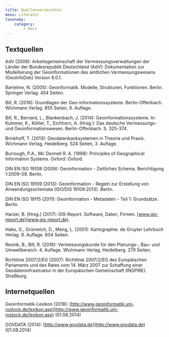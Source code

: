 ```yaml
---
title: Quellenverzeichnis
menu: Literatur
taxonomy:
    category:
        - docs
---
```


## Textquellen

AdV (2009): Arbeitsgemeinschaft der Vermessungsverwaltungen der Länder der Bundesrepublik Deutschland (AdV): Dokumentation zur Modellierung der Geoinformationen des amtlichen Vermessungswesens (GeoInfoDok) Version 6.0.1.

Bartelme, N. (2005): Geoinformatik. Modelle, Strukturen, Funktionen. Berlin. Springer Verlag. 454 Seiten.

Bill, R. (2016): Grundlagen der Geo-Informationssysteme. Berlin-Offenbach. Wichmann Verlag. 855 Seiten, 6. Auflage.

Bill, R., Bernard, L., Blankenbach, J. (2014): Geoinformationssysteme. In: Kummer, K., Kötter, T., Eichhorn, A. (Hrsg.): Das deutsche Vermessungs- und Geoinformationswesen. Berlin-Offenbach. S. 325-374.

Brinkhoff, T. (2013): Geodatenbanksystemen in Theorie und Praxis. Wichmann Verlag, Heidelberg. 524 Seiten, 3. Auflage.

Burrough, P.A., Mc Donnell R. A. (1998): Principles of Geographical Information Systems. Oxford: Oxford.

DIN EN ISO 19108 (2009): Geoinformation - Zeitliches Schema. Berichtigung 1:2009-09. Berlin.

DIN EN ISO 19109 (2013): Geoinformation - Regeln zur Erstellung von Anwendungsschemata (ISO/DIS 19109:2013). Berlin.

DIN EN ISO 19115 (2011): Geoinformation - Metadaten - Teil 1: Grundsätze. Berlin.

Harzer, B. [Hrsg.] (2017): GIS-Report. Software, Daten, Firmen. [www.gis-report.de](www.gis-report.de).

Hake, G., Grünreich, D., Meng, L. (2001): Kartographie. de Gruyter Lehrbuch Verlag. 8. Auflage. 604 Seiten.

Resnik, B., Bill, R. (2018): Vermessungskunde für den Planungs-, Bau- und Umweltbereich. 4. Auflage. Wichmann Verlag, Heidelberg. 379 Seiten.

Richtlinie 2007/2/EG (2007): Richtlinie 2007/2/EG des Europäischen Parlaments und des Rates vom 14. März 2007 zur Schaffung einer Geodateninfrastruktur in der Europäischen Gemeinschaft (INSPIRE). Straßburg.

## Internetquellen

Geoinformatik-Lexikon (2018): [http://www.geoinformatik.uni-rostock.de/lexikon.asp](http://www.geoinformatik.uni-rostock.de/lexikon.asp) (01.08.2014)

GOVDATA (2014): [http://www.govdata.de](http://www.govdata.de) (01.08.2014)

